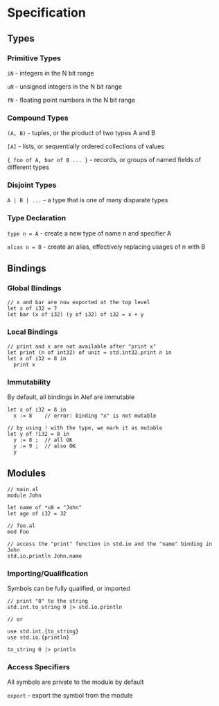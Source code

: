 # Specification

## Types
### Primitive Types
`iN` - integers in the N bit range

`uN` - unsigned integers in the N bit range

`fN` - floating point numbers in the N bit range

### Compound Types
`(A, B)` - tuples, or the product of two types A and B

`[A]` - lists, or sequentially ordered collections of values

`{ foo of A, bar of B ... }` - records, or groups of named fields of different types

### Disjoint Types
`A | B | ...` - a type that is one of many disparate types

### Type Declaration
`type n = A` - create a new type of name n and specifier A

`alias n = B` - create an alias, effectively replacing usages of n with B

## Bindings
### Global Bindings
```
// x and bar are now exported at the top level
let x of i32 = 7
let bar (x of i32) (y of i32) of i32 = x + y
```
### Local Bindings
```
// print and x are not available after "print x"
let print (n of int32) of unit = std.int32.print n in
let x of i32 = 8 in
  print x
```

### Immutability
By default, all bindings in Alef are immutable
```
let x of i32 = 8 in
  x := 8    // error: binding "x" is not mutable

// by using ! with the type, we mark it as mutable
let y of !i32 = 8 in
  y := 8 ;  // all OK
  y := 9 ;  // also OK
  y
```

## Modules
```
// main.al
module John

let name of *u8 = "John"
let age of i32 = 32

// foo.al
mod Foo

// access the "print" function in std.io and the "name" binding in John
std.io.println John.name
```

### Importing/Qualification
Symbols can be fully qualified, or imported

```
// print "0" to the string
std.int.to_string 0 |> std.io.println

// or

use std.int.{to_string}
use std.io.{println}

to_string 0 |> println

```

### Access Specifiers 
All symbols are private to the module by default

`export` - export the symbol from the module
